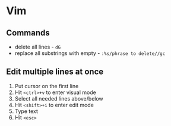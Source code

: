 # Vim

## Commands

 * delete all lines - `dG`
 * replace all substrings with empty - `:%s/phrase to delete//gc`

## Edit multiple lines at once

 1. Put cursor on the first line
 2. Hit `<ctrl>+v` to enter visual mode
 3. Select all needed lines above/below
 4. Hit `<shift>+i` to enter edit mode
 5. Type text
 6. Hit `<esc>`
